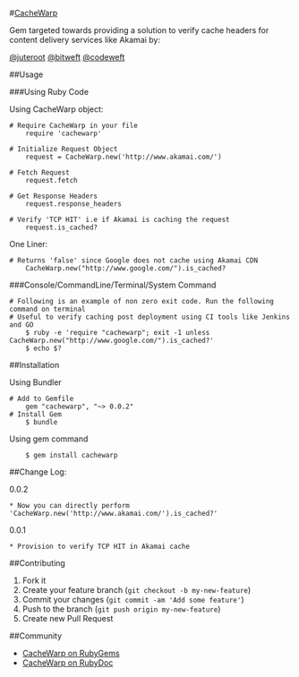 #[CacheWarp](http://www.juteroot.com/)

Gem targeted towards providing a solution to verify cache headers for content delivery services like Akamai by:

[@juteroot](http://www.juteroot.com/) [@bitweft](http://www.bitweft.com/) [@codeweft](http://www.codeweft.com/)

##Usage

###Using Ruby Code

Using CacheWarp object:

```
# Require CacheWarp in your file
    require 'cachewarp'

# Initialize Request Object
    request = CacheWarp.new('http://www.akamai.com/')

# Fetch Request
    request.fetch

# Get Response Headers
    request.response_headers

# Verify 'TCP HIT' i.e if Akamai is caching the request
    request.is_cached?    
```

One Liner:

```
# Returns 'false' since Google does not cache using Akamai CDN
    CacheWarp.new("http://www.google.com/").is_cached?  
```

###Console/CommandLine/Terminal/System Command

```
# Following is an example of non zero exit code. Run the following command on terminal
# Useful to verify caching post deployment using CI tools like Jenkins and GO
    $ ruby -e 'require "cachewarp"; exit -1 unless CacheWarp.new("http://www.google.com/").is_cached?'
    $ echo $?   
```



##Installation

Using Bundler

```
# Add to Gemfile
    gem "cachewarp", "~> 0.0.2" 
# Install Gem
    $ bundle
```

Using gem command

```
    $ gem install cachewarp
```

##Change Log:

0.0.2

    * Now you can directly perform 'CacheWarp.new('http://www.akamai.com/').is_cached?'

0.0.1

    * Provision to verify TCP HIT in Akamai cache

##Contributing

1. Fork it
2. Create your feature branch (`git checkout -b my-new-feature`)
3. Commit your changes (`git commit -am 'Add some feature'`)
4. Push to the branch (`git push origin my-new-feature`)
5. Create new Pull Request

##Community

* [CacheWarp on RubyGems](https://rubygems.org/gems/cachewarp)
* [CacheWarp on RubyDoc](http://rubydoc.info/gems/cachewarp)
